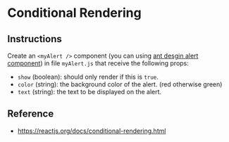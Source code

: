 # Conditional Rendering
## Instructions
Create an `<myAlert />` component (you can using [ant desgin alert component](https://ant.design/components/alert/)) in file `myAlert.js` that receive the following props:
- `show` (boolean): should only render if this is `true`.
- `color` (string): the background color of the alert. (red otherwise green)
- `text` (string): the text to be displayed on the alert.

## Reference
- https://reactjs.org/docs/conditional-rendering.html
